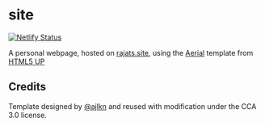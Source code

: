 # site

[![Netlify Status](https://api.netlify.com/api/v1/badges/8a27d767-c700-4515-b104-e4b5a9c7b1ea/deploy-status)](https://app.netlify.com/sites/rajatssite/deploys)

A personal webpage, hosted on [rajats.site](https://rajats.site), using the
[Aerial](https://html5up.net/aerial) template from [HTML5
UP](https://html5up.net)

## Credits

Template designed by [@ajlkn](https://aj.lkn.io/) and reused with modification
under the CCA 3.0 license.
